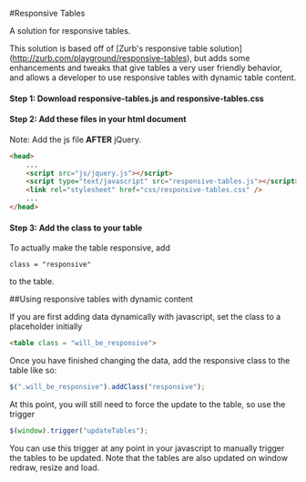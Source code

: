 #Responsive Tables

A solution for responsive tables.

This solution is based off of [Zurb's responsive table solution] (http://zurb.com/playground/responsive-tables), but adds some enhancements and tweaks that give tables a very user friendly behavior, and allows a developer to use responsive tables with dynamic table content. 

#### Step 1: Download responsive-tables.js and responsive-tables.css

#### Step 2: Add these files in your html document
Note: Add the js file **AFTER** jQuery.

````html
<head>
    ...
    <script src="js/jquery.js"></script>
    <script type="text/javascript" src="responsive-tables.js"></script>
    <link rel="stylesheet" href="css/responsive-tables.css" />
    ...
</head>
````
#### Step 3: Add the class to your table
To actually make the table responsive, add 

```` class = "responsive" ```` 

to the table. 

##Using responsive tables with dynamic content

If you are first adding data dynamically with javascript, set the class to a placeholder initially

````html 
<table class = "will_be_responsive">
````

Once you have finished changing the data, add the responsive class to the table like so: 

````js 
$(".will_be_responsive").addClass("responsive"); 
```` 

At this point, you will still need to force the update to the table, so use the trigger 

````js 
$(window).trigger("updateTables"); 
```` 

You can use this trigger at any point in your javascript to manually trigger the tables to be updated. Note that the tables are also updated on window redraw, resize and load.
